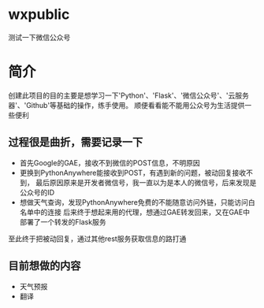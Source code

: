 # wxpublic
测试一下微信公众号

# 简介
创建此项目的目的主要是想学习一下'Python'、'Flask'、'微信公众号'、'云服务器'、'Github'等基础的操作，练手使用。
顺便看看能不能用公众号为生活提供一些便利

## 过程很是曲折，需要记录一下
* 首先Google的GAE，接收不到微信的POST信息，不明原因
* 更换到PythonAnywhere能接收到POST，有遇到新的问题，被动回复接收不到，
  最后原因原来是开发者微信号，我一直以为是本人的微信号，后来发现是公众号的ID
* 想做天气查询，发现PythonAnywhere免费的不能随意访问外链，只能访问白名单中的连接
  后来终于想起来用的代理，想通过GAE转发回来，又在GAE中部署了一个转发的Flask服务

至此终于把被动回复，通过其他rest服务获取信息的路打通

## 目前想做的内容
* 天气预报
* 翻译

